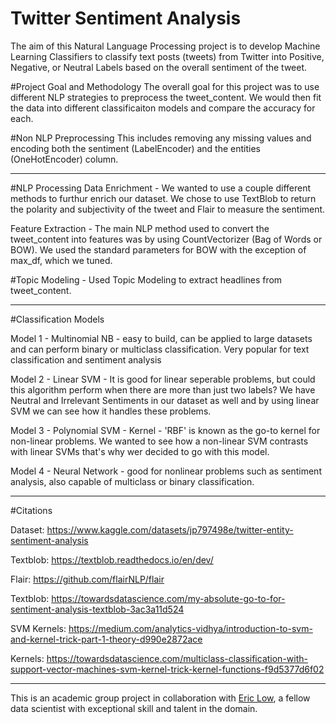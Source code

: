 # Twitter Sentiment Analysis

The aim of this Natural Language Processing project is to develop Machine Learning Classifiers to classify text posts (tweets) from Twitter into Positive, Negative, or Neutral Labels based on the overall sentiment of the tweet.

#Project Goal and Methodology
The overall goal for this project was to use different NLP strategies to preprocess the tweet_content. We would then fit the data into different classificaiton models and compare the accuracy for each. 

#Non NLP Preprocessing
This includes removing any missing values and encoding both the sentiment (LabelEncoder) and the entities (OneHotEncoder) column. 

-------------------------------------------------------------------------------------------------------------------------------------------------------

#NLP Processing
Data Enrichment - We wanted to use a couple different methods to furthur enrich our dataset. We chose to use TextBlob to return the polarity and subjectivity of the tweet and Flair to measure the sentiment. 

Feature Extraction - The main NLP method used to convert the tweet_content into features was by using CountVectorizer (Bag of Words or BOW). We used the standard parameters for BOW with the exception of max_df, which we tuned. 

#Topic Modeling - Used Topic Modeling to extract headlines from tweet_content.


-------------------------------------------------------------------------------------------------------------------------------------------------------

#Classification Models

Model 1 - Multinomial NB - easy to build, can be applied to large datasets and can perform binary or multiclass classification. Very popular for text classification and sentiment analysis

Model 2 - Linear SVM - It is good for linear seperable problems, but could this algorithm perform when there are more than just two labels? We have Neutral and Irrelevant Sentiments in our dataset as well and by using linear SVM we can see how it handles these problems.

Model 3 - Polynomial SVM - Kernel - 'RBF' is known as the go-to kernel for non-linear problems. We wanted to see how a non-linear SVM contrasts with linear SVMs that's why wer decided to go with this model.

Model 4 - Neural Network - good for nonlinear problems such as sentiment analysis, also capable of multiclass or binary classification.

-------------------------------------------------------------------------------------------------------------------------------------------------------

#Citations

Dataset: https://www.kaggle.com/datasets/jp797498e/twitter-entity-sentiment-analysis

Textblob: https://textblob.readthedocs.io/en/dev/

Flair: https://github.com/flairNLP/flair

Textblob: https://towardsdatascience.com/my-absolute-go-to-for-sentiment-analysis-textblob-3ac3a11d524

SVM Kernels: https://medium.com/analytics-vidhya/introduction-to-svm-and-kernel-trick-part-1-theory-d990e2872ace

Kernels: https://towardsdatascience.com/multiclass-classification-with-support-vector-machines-svm-kernel-trick-kernel-functions-f9d5377d6f02

-------------------------------------------------------------------------------------------------------------------------------------------------------

This is an academic group project in collaboration with [Eric Low](https://github.com/getlow012), a fellow data scientist with exceptional skill and talent in the domain.
